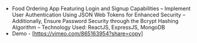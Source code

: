 - Food Ordering App Featuring Login and Signup Capabilities
– Implement User Authentication Using JSON Web Tokens for Enhanced Security
– Additionally, Ensure Password Security through the Bcrypt Hashing Algorithm
– Technology Used: ReactJS, ExpressJS, MongoDB
- Demo - [https://vimeo.com/865163954?share=copy]
